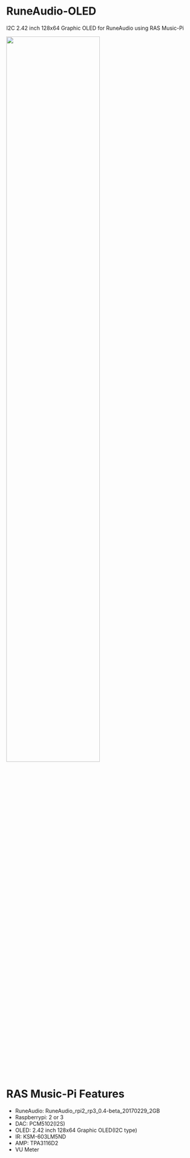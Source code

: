 # RuneAudio-OLED
I2C 2.42 inch 128x64 Graphic OLED for RuneAudio using RAS Music-Pi

<img src="https://github.com/zzeromin/RuneAudio-OLED/blob/master/2.42OLED.jpg" width="70%" height="70%">

# RAS Music-Pi Features
* RuneAudio: RuneAudio_rpi2_rp3_0.4-beta_20170229_2GB
* Raspberrypi: 2 or 3
* DAC: PCM5102(I2S)
* OLED: 2.42 inch 128x64 Graphic OLED(I2C type)
* IR: KSM-603LM5ND
* AMP: TPA3116D2
* VU Meter
